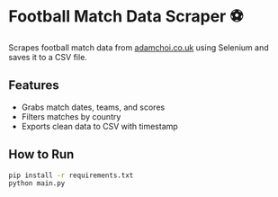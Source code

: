 # Football Match Data Scraper ⚽

Scrapes football match data from [adamchoi.co.uk](https://www.adamchoi.co.uk/overs/detailed) using Selenium and saves it to a CSV file.

## Features
- Grabs match dates, teams, and scores
- Filters matches by country
- Exports clean data to CSV with timestamp

## How to Run

```bash
pip install -r requirements.txt
python main.py
